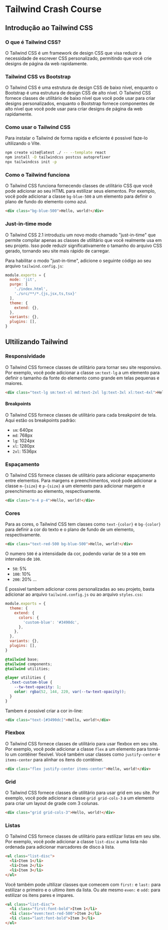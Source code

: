 # Tailwind Crash Course
## Introdução ao Tailwind CSS
### O que é Tailwind CSS?
O Tailwind CSS é um framework de design CSS que visa reduzir a necessidade de escrever CSS personalizado, permitindo que você crie designs de página da web rapidamente.

### Tailwind CSS vs Bootstrap
O Tailwind CSS é uma estrutura de design CSS de baixo nível, enquanto o Bootstrap é uma estrutura de design CSS de alto nível. O Tailwind CSS fornece classes de utilitário de baixo nível que você pode usar para criar designs personalizados, enquanto o Bootstrap fornece componentes de alto nível que você pode usar para criar designs de página da web rapidamente.

### Como usar o Tailwind CSS
Para instalar o Tailwind de forma rapida e eficiente é possivel faze-lo ultilizando o Vite.

```bash
npm create vite@latest ./ -- --template react
npm install -D tailwindcss postcss autoprefixer
npx tailwindcss init -p
```

### Como o Tailwind funciona
O Tailwind CSS funciona fornecendo classes de utilitário CSS que você pode adicionar ao seu HTML para estilizar seus elementos. Por exemplo, você pode adicionar a classe `bg-blue-500` a um elemento para definir o plano de fundo do elemento como azul.

```html
<div class="bg-blue-500">Hello, world!</div>
```

### Just-in-time mode
O Tailwind CSS 2.1 introduziu um novo modo chamado "just-in-time" que permite compilar apenas as classes de utilitário que você realmente usa em seu projeto. Isso pode reduzir significativamente o tamanho do arquivo CSS gerado, tornando seu site mais rápido de carregar.

Para habilitar o modo "just-in-time", adicione o seguinte código ao seu arquivo `tailwind.config.js`:

```js
module.exports = {
  mode: 'jit',
  purge: [
    './index.html',
    './src/**/*.{js,jsx,ts,tsx}'
  ],
  theme: {
    extend: {},
  },
  variants: {},
  plugins: [],
}
```

## Ultilizando Tailwind

### Responsividade
O Tailwind CSS fornece classes de utilitário para tornar seu site responsivo. Por exemplo, você pode adicionar a classe `sm:text-lg` a um elemento para definir o tamanho da fonte do elemento como grande em telas pequenas e maiores.

```html
<div class="text-lg sm:text-xl md:text-2xl lg:text-3xl xl:text-4xl">Hello, world!</div>
```

#### Breakpoints
O Tailwind CSS fornece classes de utilitário para cada breakpoint de tela. Aqui estão os breakpoints padrão:

- `sm`: 640px
- `md`: 768px
- `lg`: 1024px
- `xl`: 1280px
- `2xl`: 1536px

### Espaçamento
O Tailwind CSS fornece classes de utilitário para adicionar espaçamento entre elementos. Para margens e preenchimentos, você pode adicionar a classe `m-{size}` e `p-{size}` a um elemento para adicionar margem e preenchimento ao elemento, respectivamente.

```html
<div class="m-4 p-4">Hello, world!</div>
```

### Cores
Para as cores, o Tailwind CSS tem classes como `text-{color}` e `bg-{color}` para definir a cor do texto e o plano de fundo de um elemento, respectivamente.

```html
<div class="text-red-500 bg-blue-500">Hello, world!</div>
```

O numero `500` é a intensidade da cor, podendo variar de `50` a `900` em intervalos de `100`.

- `50`: 5%	
- `100`: 10%
- `200`: 20%
...

É possivel tambem adicionar cores personalizadas ao seu projeto, basta adicionar ao arquivo `tailwind.config.js` ou ao arquivo `styles.css`:

```js
module.exports = {
  theme: {
    extend: {
      colors: {
        'custom-blue': '#3490dc',
      },
    },
  },
  variants: {},
  plugins: [],
}
```

```css
@tailwind base;
@tailwind components;
@tailwind utilities;

@layer utilities {
  .text-custom-blue {
    --tw-text-opacity: 1;
    color: rgba(52, 144, 220, var(--tw-text-opacity));
  }
}
```

Tambem é possivel criar a cor in-line:

```html
<div class="text-[#3490dc]">Hello, world!</div>
```

### Flexbox
O Tailwind CSS fornece classes de utilitário para usar flexbox em seu site. Por exemplo, você pode adicionar a classe `flex` a um elemento para torná-lo um contêiner flexível. Você também usar classes como `justify-center` e `items-center` para alinhar os itens do contêiner.

```html
<div class="flex justify-center items-center">Hello, world!</div>
```

### Grid
O Tailwind CSS fornece classes de utilitário para usar grid em seu site. Por exemplo, você pode adicionar a classe `grid grid-cols-3` a um elemento para criar um layout de grade com 3 colunas.

```html
<div class="grid grid-cols-3">Hello, world!</div>
```

### Listas
O Tailwind CSS fornece classes de utilitário para estilizar listas em seu site. Por exemplo, você pode adicionar a classe `list-disc` a uma lista não ordenada para adicionar marcadores de disco à lista.

```html
<ul class="list-disc">
  <li>Item 1</li>
  <li>Item 2</li>
  <li>Item 3</li>
</ul>
```

Você também pode ultilizar classes que comecem com `first:` e `last:` para estilizar o primeiro e o ultimo item da lista. Ou ate mesmo `even:` e `odd:` para estilizar os itens pares e impares.  

```html
<ul class="list-disc">
  <li class="first:font-bold">Item 1</li>
  <li class="even:text-red-500">Item 2</li>
  <li class="last:font-bold">Item 3</li>
</ul>
```
